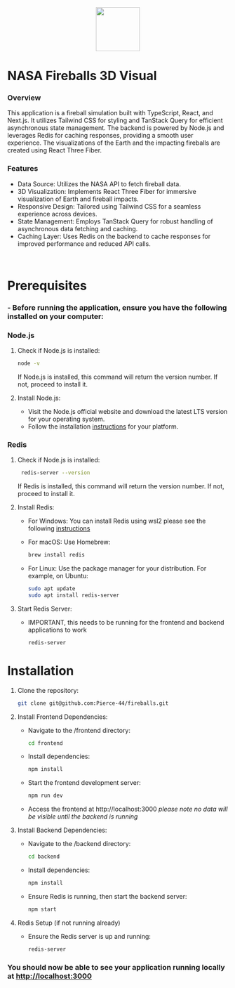 <div align="center">
  <img src="https://github.com/user-attachments/assets/9b285f78-0b6e-4e1c-8695-6584574cf833" height="100px"/>
</div>

# NASA Fireballs 3D Visual

### Overview
This application is a fireball simulation built with TypeScript, React, and Next.js. It utilizes Tailwind CSS for styling and TanStack Query for efficient asynchronous state management. The backend is powered by Node.js and leverages Redis for caching responses, providing a smooth user experience. The visualizations of the Earth and the impacting fireballs are created using React Three Fiber.
<br/>

### Features
- Data Source: Utilizes the NASA API to fetch fireball data.
- 3D Visualization: Implements React Three Fiber for immersive visualization of Earth and fireball impacts.
- Responsive Design: Tailored using Tailwind CSS for a seamless experience across devices.
- State Management: Employs TanStack Query for robust handling of asynchronous data fetching and caching.
- Caching Layer: Uses Redis on the backend to cache responses for improved performance and reduced API calls.

<br/>

# Prerequisites
### - Before running the application, ensure you have the following installed on your computer:

### Node.js
1. Check if Node.js is installed:
   ```sh
   node -v
   ```
   If Node.js is installed, this command will return the version number. If not, proceed to install it.

2. Install Node.js:
   - Visit the Node.js official website and download the latest LTS version for your operating system.
   - Follow the installation [instructions](https://nodejs.org/en) for your platform.

### Redis
1. Check if Node.js is installed:
    ```sh
     redis-server --version
    ```
    If Redis is installed, this command will return the version number. If not, proceed to install it.

2. Install Redis:
   - For Windows: You can install Redis using wsl2 please see the following [instructions](https://redis.io/docs/latest/operate/oss_and_stack/install/install-redis/install-redis-on-windows)
   - For macOS: Use Homebrew:
     
     ```sh
     brew install redis
    - For Linux: Use the package manager for your distribution. For example, on Ubuntu:
      
      ```sh
      sudo apt update
      sudo apt install redis-server
      ```
3. Start Redis Server:
   - IMPORTANT, this needs to be running for the frontend and backend applications to work
     
     ```sh
     redis-server
     ```


# Installation
1. Clone the repository:
   
   ```sh
   git clone git@github.com:Pierce-44/fireballs.git
   ```
2. Install Frontend Dependencies:
   - Navigate to the /frontend directory:
     
     ```sh
     cd frontend
     ```
   - Install dependencies:
     
     ```sh
     npm install
     ```
   - Start the frontend development server:
     
     ```sh
     npm run dev
     ```
   - Access the frontend at http://localhost:3000 *please note no data will be visible until the backend is running*
  
  3. Install Backend Dependencies:
     - Navigate to the /backend directory:
       
       ```sh
       cd backend
       ```
     - Install dependencies:
    
       ```sh
       npm install
       ```
     - Ensure Redis is running, then start the backend server:

       ```sh
       npm start
       ```

  4. Redis Setup (if not running already)
     - Ensure the Redis server is up and running:
    
       ```sh
       redis-server
       ```
       
### You should now be able to see your application running locally at [http://localhost:3000](http://localhost:3000)
